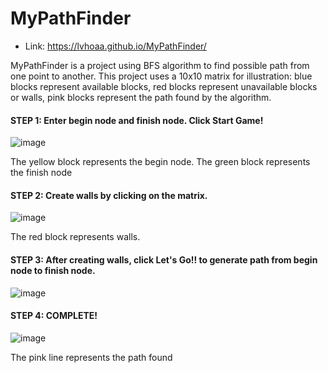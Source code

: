 # MyPathFinder
- Link: https://lvhoaa.github.io/MyPathFinder/

MyPathFinder is a project using BFS algorithm to find possible path from one point to another. This project uses a 10x10 matrix for illustration: blue blocks represent available blocks, red blocks represent unavailable blocks or walls, pink blocks represent the path found by the algorithm.

#### STEP 1: Enter begin node and finish node. Click Start Game! 

![image](https://github.com/lvhoaa/MyPathFinder/assets/87745938/bae7ce6d-c0fa-4f36-b8fa-cdfd744cf89d)

The yellow block represents the begin node. The green block represents the finish node

#### STEP 2: Create walls by clicking on the matrix. 

![image](https://github.com/lvhoaa/MyPathFinder/assets/87745938/89affd35-e140-406d-acc5-63d684ed0a4e)

The red block represents walls.

#### STEP 3: After creating walls, click Let's Go!! to generate path from begin node to finish node. 

![image](https://github.com/lvhoaa/MyPathFinder/assets/87745938/72715f45-cf5c-4809-9092-5e6723eec5d1)


#### STEP 4: COMPLETE!

![image](https://github.com/lvhoaa/MyPathFinder/assets/87745938/dce4252f-e242-4f85-9558-c939b0b2e9aa)

The pink line represents the path found
